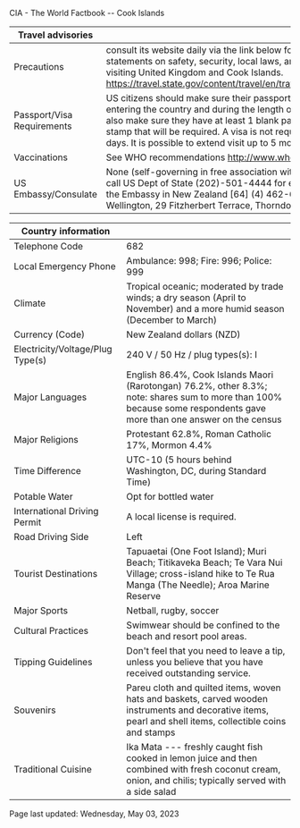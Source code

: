 CIA - The World Factbook -- Cook Islands

| Travel advisories | |
| --- | --- |
| Precautions | consult its website daily via the link below for updates to travel advisories and statements on safety, security, local laws, and special circumstances about visiting United Kingdom and Cook Islands.  <https://travel.state.gov/content/travel/en/traveladvisories/traveladvisories.html> |
| Passport/Visa Requirements | US citizens should make sure their passport is valid at the date of their entering the country and during the length of their entire visit. They should also make sure they have at least 1 blank page in their passport for any entry stamp that will be required. A visa is not required for stays of less than 30 days. It is possible to extend visit up to 5 months. |
| Vaccinations | See WHO recommendations  <http://www.who.int/> |
| US Embassy/Consulate | None (self-governing in free association with New Zealand); US citizens may call US Dept of State (202)-501-4444 for emergencies; alternate contact is the Embassy in New Zealand [64] (4) 462-6000; United States Embassy Wellington, 29 Fitzherbert Terrace, Thorndon, Wellington 6011, New Zealand |

| Country information |  |
| --- | --- |
| Telephone Code | 682 |
| Local Emergency Phone | Ambulance: 998; Fire: 996; Police: 999 |
| Climate | Tropical oceanic; moderated by trade winds; a dry season (April to November) and a more humid season (December to March) |
| Currency (Code) | New Zealand dollars (NZD) |
| Electricity/Voltage/Plug Type(s) | 240 V / 50 Hz / plug types(s): I |
| Major Languages | English 86.4%, Cook Islands Maori (Rarotongan) 76.2%, other 8.3%; note: shares sum to more than 100% because some respondents gave more than one answer on the census |
| Major Religions | Protestant 62.8%, Roman Catholic 17%, Mormon 4.4% |
| Time Difference | UTC-10 (5 hours behind Washington, DC, during Standard Time) |
| Potable Water | Opt for bottled water |
| International Driving Permit | A local license is required. |
| Road Driving Side | Left |
| Tourist Destinations | Tapuaetai (One Foot Island); Muri Beach; Titikaveka Beach; Te Vara Nui Village; cross-island hike to Te Rua Manga (The Needle); Aroa Marine Reserve |
| Major Sports | Netball, rugby, soccer |
| Cultural Practices | Swimwear should be confined to the beach and resort pool areas. |
| Tipping Guidelines | Don't feel that you need to leave a tip, unless you believe that you have received outstanding service. |
| Souvenirs | Pareu cloth and quilted items, woven hats and baskets, carved wooden instruments and decorative items, pearl and shell items, collectible coins and stamps |
| Traditional Cuisine | Ika Mata --- freshly caught fish cooked in lemon juice and then combined with fresh coconut cream, onion, and chilis; typically served with a side salad |

Page last updated: Wednesday, May 03, 2023
